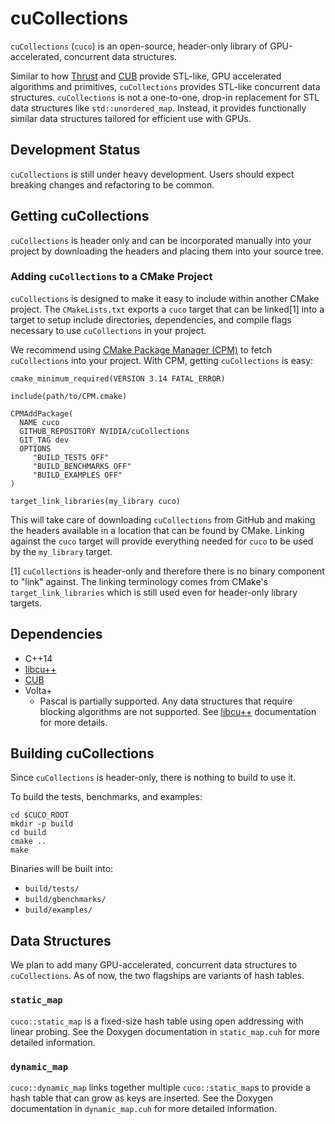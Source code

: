 # cuCollections

`cuCollections` (`cuco`) is an open-source, header-only library of GPU-accelerated, concurrent data structures. 

Similar to how [Thrust](https://github.com/thrust/thrust) and [CUB](https://github.com/thrust/cub) provide STL-like, GPU accelerated algorithms and primitives, `cuCollections` provides STL-like concurrent data structures. `cuCollections` is not a one-to-one, drop-in replacement for STL data structures like `std::unordered_map`. Instead, it provides functionally similar data structures tailored for efficient use with GPUs. 

## Development Status

`cuCollections` is still under heavy development. Users should expect breaking changes and refactoring to be common. 

## Getting cuCollections

`cuCollections` is header only and can be incorporated manually into your project by downloading the headers and placing them into your source tree.

### Adding `cuCollections` to a CMake Project

`cuCollections` is designed to make it easy to include within another CMake project. The `CMakeLists.txt` exports a `cuco` target that can be linked[1] into a target to setup include directories, dependencies, and compile flags necessary to use `cuCollections` in your project. 

We recommend using [CMake Package Manager (CPM)](https://github.com/TheLartians/CPM.cmake) to fetch `cuCollections` into your project.
With CPM, getting `cuCollections` is easy:

```
cmake_minimum_required(VERSION 3.14 FATAL_ERROR)

include(path/to/CPM.cmake)

CPMAddPackage(
  NAME cuco
  GITHUB_REPOSITORY NVIDIA/cuCollections
  GIT_TAG dev
  OPTIONS
     "BUILD_TESTS OFF"
     "BUILD_BENCHMARKS OFF"
     "BUILD_EXAMPLES OFF"
)

target_link_libraries(my_library cuco)
```

This will take care of downloading `cuCollections` from GitHub and making the headers available in a location that can be found by CMake. Linking against the `cuco` target will provide everything needed for `cuco` to be used by the `my_library` target.

[1] `cuCollections` is header-only and therefore there is no binary component to "link" against. The linking terminology comes from CMake's `target_link_libraries` which is still used even for header-only library targets. 

## Dependencies
- C++14
- [libcu++](https://github.com/NVIDIA/libcudacxx)
- [CUB](https://github.com/thrust/cub)
- Volta+ 
    - Pascal is partially supported. Any data structures that require blocking algorithms are not supported. See [libcu++](https://nvidia.github.io/libcudacxx/setup/requirements.html#device-architectures) documentation for more details.

## Building cuCollections

Since `cuCollections` is header-only, there is nothing to build to use it. 

To build the tests, benchmarks, and examples:

```
cd $CUCO_ROOT
mkdir -p build
cd build
cmake .. 
make
```
Binaries will be built into:
- `build/tests/`
- `build/gbenchmarks/`
- `build/examples/`


## Data Structures

We plan to add many GPU-accelerated, concurrent data structures to `cuCollections`. As of now, the two flagships are variants of hash tables. 

### `static_map`

`cuco::static_map` is a fixed-size hash table using open addressing with linear probing. See the Doxygen documentation in `static_map.cuh` for more detailed information.


### `dynamic_map`

`cuco::dynamic_map` links together multiple `cuco::static_map`s to provide a hash table that can grow as keys are inserted. See the Doxygen documentation in `dynamic_map.cuh` for more detailed information.


